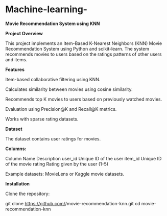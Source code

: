 # Machine-learning-
__Movie Recommendation System using KNN__

__Project Overview__

This project implements an Item-Based K-Nearest Neighbors (KNN) Movie Recommendation System using Python and scikit-learn.
The system recommends movies to users based on the ratings patterns of other users and items.

**Features**

Item-based collaborative filtering using KNN.

Calculates similarity between movies using cosine similarity.

Recommends top K movies to users based on previously watched movies.

Evaluation using Precision@K and Recall@K metrics.

Works with sparse rating datasets.

__Dataset__

The dataset contains user ratings for movies.

__Columns:__

Column Name	Description
user_id	Unique ID of the user
item_id	Unique ID of the movie
rating	Rating given by the user (1-5)

Example datasets: MovieLens
 or Kaggle movie datasets.


__Installation__

Clone the repository:

git clone https://github.com/<your-username>/movie-recommendation-knn.git
cd movie-recommendation-knn
